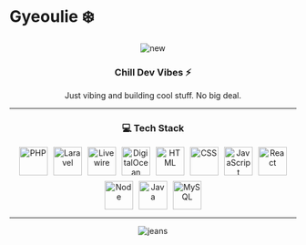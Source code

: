 # Gyeoulie ❄️

<div align="center">
   <img src="https://github.com/user-attachments/assets/493519db-f7ea-48af-9fc2-ea7f49b93f6d" alt="new"/>
</div>

<div align="center">
  <h3>Chill Dev Vibes ⚡</h3>
  <p>Just vibing and building cool stuff. No big deal.</p>
</div>

---
<div align="center">
  <h3>💻 Tech Stack</h3>

  <div style="display: flex; justify-content: center; flex-wrap: wrap; gap: 10px;">
    <img src="https://cdn.jsdelivr.net/gh/devicons/devicon/icons/php/php-original.svg" alt="PHP" width="50" height="50"/>
    <img src="https://cdn.jsdelivr.net/gh/devicons/devicon@latest/icons/laravel/laravel-original.svg" alt="Laravel" width="50" height="50"/>
    <img src="https://cdn.jsdelivr.net/gh/devicons/devicon@latest/icons/livewire/livewire-original-wordmark.svg" alt="Livewire" width="50" height="50"/>
    <img src="https://cdn.jsdelivr.net/gh/devicons/devicon@latest/icons/digitalocean/digitalocean-original.svg" alt="DigitalOcean" width="50" height="50"/>
    <img src="https://cdn.jsdelivr.net/gh/devicons/devicon/icons/html5/html5-plain.svg" alt="HTML" width="50" height="50"/>
    <img src="https://cdn.jsdelivr.net/gh/devicons/devicon/icons/css3/css3-plain.svg" alt="CSS" width="50" height="50"/>
    <img src="https://cdn.jsdelivr.net/gh/devicons/devicon/icons/javascript/javascript-plain.svg" alt="JavaScript" width="50" height="50"/>
    <img src="https://cdn.jsdelivr.net/gh/devicons/devicon@latest/icons/react/react-original.svg" alt="React" width="50" height="50"/>
    <img src="https://cdn.jsdelivr.net/gh/devicons/devicon@latest/icons/nodejs/nodejs-original.svg" alt="Node" width="50" height="50"/>
    <img src="https://cdn.jsdelivr.net/gh/devicons/devicon/icons/java/java-original.svg" alt="Java" width="50" height="50"/>
    <img src="https://cdn.jsdelivr.net/gh/devicons/devicon@latest/icons/mysql/mysql-original.svg" alt="MySQL" width="50" height="50"/>
  </div>
</div>

---


<div align="center">
   <img src="https://github.com/user-attachments/assets/9b4baae7-ebdc-4112-b1ad-773471236188" alt="jeans"/>
</div>
